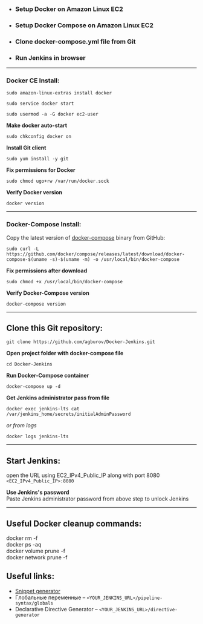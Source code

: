 - ### Setup Docker on Amazon Linux EC2
- ### Setup Docker Compose on Amazon Linux EC2
- ### Clone docker-compose.yml file from Git
- ### Run Jenkins in browser
---
### Docker CE Install:
```
sudo amazon-linux-extras install docker
```
```
sudo service docker start
```
```
sudo usermod -a -G docker ec2-user
```
**Make docker auto-start**
```
sudo chkconfig docker on
```
**Install Git client**
```
sudo yum install -y git
```
**Fix permissions for Docker**
```
sudo chmod ugo+rw /var/run/docker.sock
```
**Verify Docker version**
```
docker version
```
---
### Docker-Compose Install:
Copy the latest version of [docker-compose](https://github.com/docker/compose/releases/) binary from GitHub:
```
sudo curl -L https://github.com/docker/compose/releases/latest/download/docker-compose-$(uname -s)-$(uname -m) -o /usr/local/bin/docker-compose
```
**Fix permissions after download**
```
sudo chmod +x /usr/local/bin/docker-compose
```
**Verify Docker-Compose version**
```
docker-compose version
```
---
## Clone this Git repository:
```
git clone https://github.com/agburov/Docker-Jenkins.git
```
**Open project folder with docker-compose file**
```
cd Docker-Jenkins
```
**Run Docker-Compose container**
```
docker-compose up -d
```
**Get Jenkins administrator pass from file**
```
docker exec jenkins-lts cat /var/jenkins_home/secrets/initialAdminPassword
```
*or from logs*
```
docker logs jenkins-lts

```
---
## Start Jenkins:
open the URL using EC2_IPv4_Public_IP along with port 8080 <br> ```<EC2_IPv4_Public_IP>:8080```

**Use Jenkins's password**\
Paste Jenkins administrator password from above step to unlock Jenkins

---
## Useful Docker cleanup commands:
docker rm -f \
docker ps -aq \
docker volume prune -f \
docker network prune -f

## Useful links:
* [Snippet generator](https://www.jenkins.io/doc/book/pipeline/getting-started/#snippet-generator)
* Глобальные переменные – ```<YOUR_JENKINS_URL>/pipeline-syntax/globals```
* Declarative Directive Generator – ```<YOUR_JENKINS_URL>/directive-generator```
